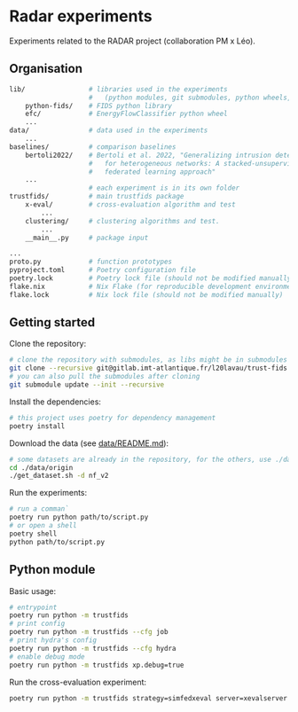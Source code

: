 # Radar experiments

Experiments related to the RADAR project (collaboration PM x Léo).

## Organisation

```bash
lib/                # libraries used in the experiments
                    #   (python modules, git submodules, python wheels, ...)
    python-fids/    # FIDS python library
    efc/            # EnergyFlowClassifier python wheel
    ...
data/               # data used in the experiments
    ...
baselines/          # comparison baselines
    bertoli2022/    # Bertoli et al. 2022, "Generalizing intrusion detection 
                    #   for heterogeneous networks: A stacked-unsupervised
                    #   federated learning approach"
    ...
                    # each experiment is in its own folder
trustfids/          # main trustfids package
    x-eval/         # cross-evaluation algorithm and test
        ...
    clustering/     # clustering algorithms and test. 
        ...
    __main__.py     # package input

...
proto.py            # function prototypes 
pyproject.toml      # Poetry configuration file
poetry.lock         # Poetry lock file (should not be modified manually)
flake.nix           # Nix Flake (for reproducible development environment)
flake.lock          # Nix lock file (should not be modified manually)
```

## Getting started

Clone the repository:

```bash
# clone the repository with submodules, as libs might be in submodules
git clone --recursive git@gitlab.imt-atlantique.fr/l20lavau/trust-fids.git
# you can also pull the submodules after cloning
git submodule update --init --recursive
```

Install the dependencies:

```bash
# this project uses poetry for dependency management
poetry install
```

Download the data (see [data/README.md](data/README.md)):

```bash
# some datasets are already in the repository, for the others, use ./data/origin/get_dataset.sh
cd ./data/origin
./get_dataset.sh -d nf_v2
```

Run the experiments:

```bash
# run a comman`
poetry run python path/to/script.py
# or open a shell
poetry shell
python path/to/script.py
```

## Python module

Basic usage:

```bash
# entrypoint
poetry run python -m trustfids 
# print config
poetry run python -m trustfids --cfg job
# print hydra's config
poetry run python -m trustfids --cfg hydra
# enable debug mode
poetry run python -m trustfids xp.debug=true
```

Run the cross-evaluation experiment:

```bash
poetry run python -m trustfids strategy=simfedxeval server=xevalserver client=xevalclient
```
